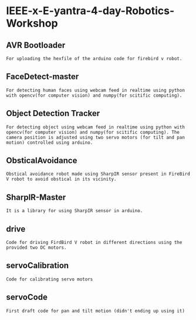 # IEEE-x-E-yantra-4-day-Robotics-Workshop

## AVR Bootloader
	For uploading the hexfile of the arduino code for firebird v robot.
## FaceDetect-master
	For detecting human faces using webcam feed in realtime using python with opencv(for computer vision) and numpy(for scitific computing).
## Object	Detection Tracker
	For detecting object using webcam feed in realtime using python with opencv(for computer vision) and numpy(for scitific computing). The camera position is adjusted using two servo motors (for tilt and pan motion) controlled using arduino.
## ObsticalAvoidance 
	Obstical avoidance robot made using SharpIR sensor present in FireBird V robot to avoid obstical in its vicinity.
##   SharpIR-Master
	It is a library for using SharpIR sensor in arduino.
## drive
	Code for driving FirdBird V robot in different directions using the provided two DC motors.
## servoCalibration
	Code for calibrating servo motors
## servoCode
	First draft code for pan and tilt motion (didn't ending up using it)

	
